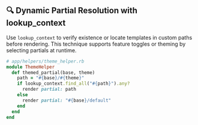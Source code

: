 ## 🔍 Dynamic Partial Resolution with lookup_context

Use `lookup_context` to verify existence or locate templates in custom paths before rendering. This technique supports feature toggles or theming by selecting partials at runtime.

```ruby
# app/helpers/theme_helper.rb
module ThemeHelper
  def themed_partial(base, theme)
    path = "#{base}/#{theme}"
    if lookup_context.find_all("#{path}").any?
      render partial: path
    else
      render partial: "#{base}/default"
    end
  end
end
```
